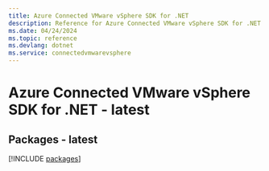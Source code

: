 ```yaml
---
title: Azure Connected VMware vSphere SDK for .NET
description: Reference for Azure Connected VMware vSphere SDK for .NET
ms.date: 04/24/2024
ms.topic: reference
ms.devlang: dotnet
ms.service: connectedvmwarevsphere
---
```

# Azure Connected VMware vSphere SDK for .NET - latest
## Packages - latest
[!INCLUDE [packages](connected-vmware-vsphere-index.md)]